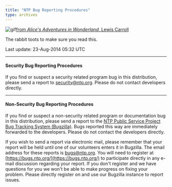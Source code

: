 ```yaml
---
title: "NTP Bug Reporting Procedures"
type: archives
---
```


![gif](/documentation/pic/hornraba.gif)[from _Alice's Adventures in Wonderland_, Lewis Carroll](/reflib/pictures/)

The rabbit toots to make sure you read this.

Last update: 23-Aug-2014 05:32 UTC

* * *

#### Security Bug Reporting Procedures

If you find or suspect a security related program bug in this distribution, please send a report to [security@ntp.org](mailto:security@ntp.org). Please do not contact developers directly.

* * *

#### Non-Security Bug Reporting Procedures

If you find or suspect a non-security related program or documentation bug in this distribution, please send a report to the [NTP Public Service Project Bug Tracking System (Bugzilla)](https://bugs.ntp.org/). Bugs reported this way are immediately forwarded to the developers. Please do not contact the developers directly.

If you wish to send a report via electronic mail, please remember that your report will be held until one of our volunteers enters it in Bugzilla. The email address for these reports is [bugs@ntp.org](mailto:bugs@ntp.org). You will need to register at [https://bugs.ntp.org/](https://bugs.ntp.org/) to participate directly in any e-mail discussion regarding your report. If you don't register and we have questions for you we won't be able to make progress on fixing your problem. Please directly register on and use our Bugzilla instance to report issues.